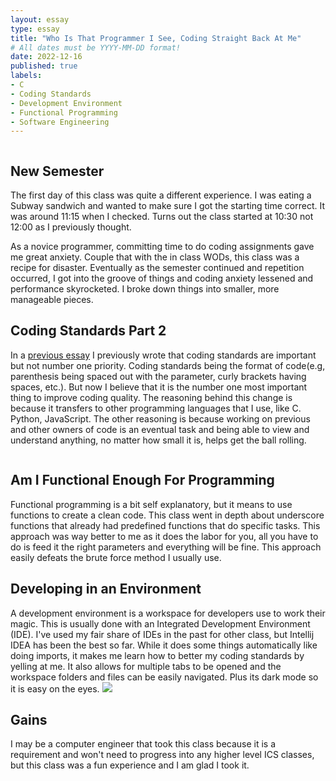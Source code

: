 ```yaml
---
layout: essay
type: essay
title: "Who Is That Programmer I See, Coding Straight Back At Me"
# All dates must be YYYY-MM-DD format!
date: 2022-12-16
published: true
labels:
- C
- Coding Standards
- Development Environment
- Functional Programming
- Software Engineering
---
```


<img class="rounded float-start pe-4" src="https://cdn-images-1.medium.com/fit/t/1600/480/0*a4B539PK-EIKkxmV" alt="">

## New Semester
The first day of this class was quite a different experience. I was eating a Subway sandwich and wanted to make sure I got the starting time correct. It was around 11:15 when I checked. Turns out the class started at 10:30 not 12:00 as I previously thought.

As a novice programmer, committing time to do coding assignments gave me great anxiety. Couple that with the in class WODs, this class was a recipe for disaster. Eventually as the semester continued and repetition occurred, I got into the groove of things and coding anxiety lessened and performance skyrocketed. I broke down things into smaller, more manageable pieces.


## Coding Standards Part 2

In a [previous essay](https://melvinjae.github.io/essays/coding-standards-reflection.html) I previously wrote that coding standards are important but not number one priority. Coding standards being the format of code(e.g, parenthesis being spaced out with the parameter, curly brackets having spaces, etc.). But now I believe that it is the number one most important thing to improve coding quality. The reasoning behind this change is because it transfers to other programming languages that I use, like C. Python, JavaScript. The other reasoning is because working on previous and other owners of code is an eventual task and being able to view and understand anything, no matter how small it is, helps get the ball rolling.  

<img src="https://i.kym-cdn.com/entries/icons/original/000/010/700/icon-rolling.gif" alt="">

## Am I Functional Enough For Programming
Functional programming is a bit self explanatory, but it means to use functions to create a clean code. This class went in depth about underscore functions that already had predefined functions that do specific tasks. This approach was way better to me as it does the labor for you, all you have to do is feed it the right parameters and everything will be fine. This approach easily defeats the brute force method I usually use.

## Developing in an Environment
A development environment is a workspace for developers use to work their magic. This is usually done with an Integrated Development Environment (IDE). I've used my fair share of IDEs in the past for other class, but Intellij IDEA has been the best so far. While it does some things automatically like doing imports, it makes me learn how to better my coding standards by yelling at me. It also allows for multiple tabs to be opened and the workspace folders and files can be easily navigated. Plus its dark mode so it is easy on the eyes.
<img src="https://cdn.discordapp.com/attachments/1019876231405109261/1053578275907190795/image.png">

## Gains
I may be a computer engineer that took this class because it is a requirement and won't need to progress into any higher level ICS classes, but this class was a fun experience and I am glad I took it.   